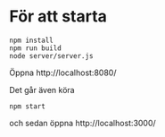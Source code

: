 # För att starta

```
npm install
npm run build
node server/server.js
```

Öppna http://localhost:8080/

Det går även köra
```
npm start
```
och sedan öppna http://localhost:3000/
